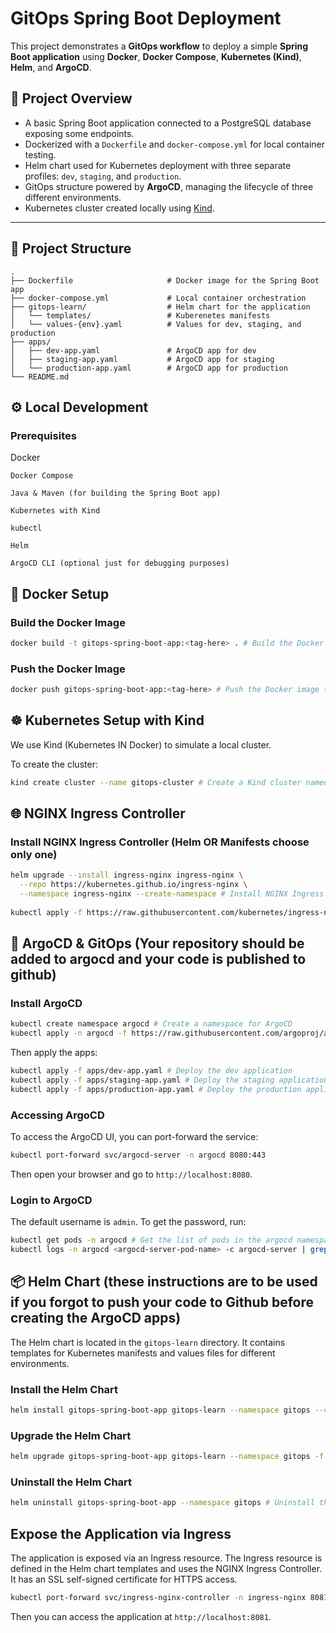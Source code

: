 # GitOps Spring Boot Deployment

This project demonstrates a **GitOps workflow** to deploy a simple **Spring Boot application** using **Docker**, **Docker Compose**, **Kubernetes (Kind)**, **Helm**, and **ArgoCD**.

## 🚀 Project Overview

- A basic Spring Boot application connected to a PostgreSQL database exposing some endpoints.
- Dockerized with a `Dockerfile` and `docker-compose.yml` for local container testing.
- Helm chart used for Kubernetes deployment with three separate profiles: `dev`, `staging`, and `production`.
- GitOps structure powered by **ArgoCD**, managing the lifecycle of three different environments.
- Kubernetes cluster created locally using [Kind](https://kind.sigs.k8s.io/).

---

## 🧱 Project Structure

```
.
├── Dockerfile                     # Docker image for the Spring Boot app
├── docker-compose.yml             # Local container orchestration
├── gitops-learn/                  # Helm chart for the application
│   └── templates/                 # Kuberenetes manifests
│   └── values-{env}.yaml          # Values for dev, staging, and production
├── apps/
│   ├── dev-app.yaml               # ArgoCD app for dev
│   ├── staging-app.yaml           # ArgoCD app for staging
│   └── production-app.yaml        # ArgoCD app for production
└── README.md
```

## ⚙️ Local Development
### Prerequisites
Docker

```
Docker Compose

Java & Maven (for building the Spring Boot app)

Kubernetes with Kind

kubectl

Helm

ArgoCD CLI (optional just for debugging purposes)
```

## 🐳 Docker Setup
### Build the Docker Image
```bash
docker build -t gitops-spring-boot-app:<tag-here> . # Build the Docker image for the Spring Boot app and for the tag use the values from `gitops-learn/values-{env}.yaml`
```
### Push the Docker Image
```bash
docker push gitops-spring-boot-app:<tag-here> # Push the Docker image to your Docker registry (you must be logged in to Docker Hub or your private registry)
```

## ☸️ Kubernetes Setup with Kind
We use Kind (Kubernetes IN Docker) to simulate a local cluster.

To create the cluster:
```bash
kind create cluster --name gitops-cluster # Create a Kind cluster named gitops-cluster
```

## 🌐 NGINX Ingress Controller
### Install NGINX Ingress Controller (Helm OR Manifests choose only one)
```bash
helm upgrade --install ingress-nginx ingress-nginx \
  --repo https://kubernetes.github.io/ingress-nginx \
  --namespace ingress-nginx --create-namespace # Install NGINX Ingress Controller Using Helm
 
kubectl apply -f https://raw.githubusercontent.com/kubernetes/ingress-nginx/controller-v1.12.3/deploy/static/provider/cloud/deploy.yaml # Apply the NGINX Ingress Controller manifests
```

## 🎯 ArgoCD & GitOps (Your repository should be added to argocd and your code is published to github)
### Install ArgoCD
```bash
kubectl create namespace argocd # Create a namespace for ArgoCD
kubectl apply -n argocd -f https://raw.githubusercontent.com/argoproj/argo-cd/stable/manifests/install.yaml # Install ArgoCD
```
Then apply the apps:
```bash
kubectl apply -f apps/dev-app.yaml # Deploy the dev application
kubectl apply -f apps/staging-app.yaml # Deploy the staging application
kubectl apply -f apps/production-app.yaml # Deploy the production application
```
### Accessing ArgoCD
To access the ArgoCD UI, you can port-forward the service:
```bash
kubectl port-forward svc/argocd-server -n argocd 8080:443
```
Then open your browser and go to `http://localhost:8080`.

### Login to ArgoCD
The default username is `admin`. To get the password, run:
```bash
kubectl get pods -n argocd # Get the list of pods in the argocd namespace
kubectl logs -n argocd <argocd-server-pod-name> -c argocd-server | grep "admin password" # Get the admin password
```

## 📦 Helm Chart (these instructions are to be used if you forgot to push your code to Github before creating the ArgoCD apps)
The Helm chart is located in the `gitops-learn` directory. It contains templates for Kubernetes manifests and values files for different environments.
### Install the Helm Chart
```bash
helm install gitops-spring-boot-app gitops-learn --namespace gitops --create-namespace -f gitops-learn/values-dev.yaml # Install the Helm chart for the dev environment
```
### Upgrade the Helm Chart
```bash
helm upgrade gitops-spring-boot-app gitops-learn --namespace gitops -f gitops-learn/values-dev.yaml # Upgrade the Helm chart for the dev environment
```
### Uninstall the Helm Chart
```bash
helm uninstall gitops-spring-boot-app --namespace gitops # Uninstall the Helm chart
```

## Expose the Application via Ingress
The application is exposed via an Ingress resource. The Ingress resource is defined in the Helm chart templates and uses the NGINX Ingress Controller. It has an SSL self-signed certificate for HTTPS access.
```bash
kubectl port-forward svc/ingress-nginx-controller -n ingress-nginx 8081:443 # Port-forward the NGINX Ingress Controller service to access the application
```
Then you can access the application at `http://localhost:8081`.
